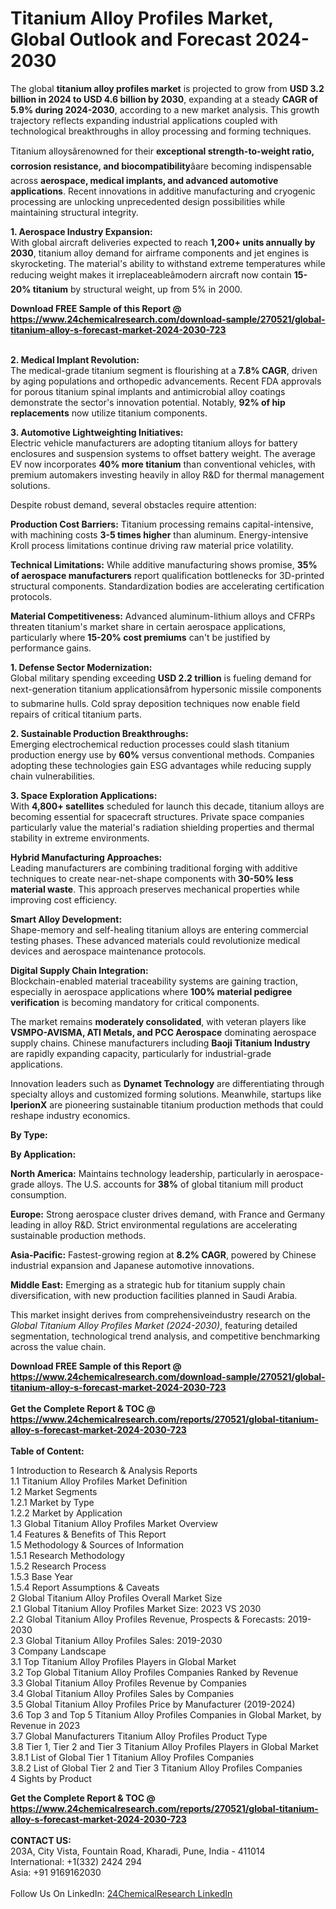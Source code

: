 <h1>Titanium Alloy Profiles Market, Global Outlook and Forecast 2024-2030</h1><p>The global <strong>titanium alloy profiles market</strong> is projected to grow from <strong>USD 3.2 billion in 2024 to USD 4.6 billion by 2030</strong>, expanding at a steady <strong>CAGR of 5.9% during 2024-2030</strong>, according to a new market analysis. This growth trajectory reflects expanding industrial applications coupled with technological breakthroughs in alloy processing and forming techniques.</p><p>Titanium alloysârenowned for their <strong>exceptional strength-to-weight ratio, corrosion resistance, and biocompatibility</strong>âare becoming indispensable across <strong>aerospace, medical implants, and advanced automotive applications</strong>. Recent innovations in additive manufacturing and cryogenic processing are unlocking unprecedented design possibilities while maintaining structural integrity.</p><p><strong>1. Aerospace Industry Expansion:</strong><br>
With global aircraft deliveries expected to reach <strong>1,200+ units annually by 2030</strong>, titanium alloy demand for airframe components and jet engines is skyrocketing. The material's ability to withstand extreme temperatures while reducing weight makes it irreplaceableâmodern aircraft now contain <strong>15-20% titanium</strong> by structural weight, up from 5% in 2000.</p><div><b>Download FREE Sample of this Report @ 
            <a href="https://www.24chemicalresearch.com/download-sample/270521/global-titanium-alloy-s-forecast-market-2024-2030-723">
            https://www.24chemicalresearch.com/download-sample/270521/global-titanium-alloy-s-forecast-market-2024-2030-723</a></b></div><br><p><strong>2. Medical Implant Revolution:</strong><br>
The medical-grade titanium segment is flourishing at a <strong>7.8% CAGR</strong>, driven by aging populations and orthopedic advancements. Recent FDA approvals for porous titanium spinal implants and antimicrobial alloy coatings demonstrate the sector's innovation potential. Notably, <strong>92% of hip replacements</strong> now utilize titanium components.</p><p><strong>3. Automotive Lightweighting Initiatives:</strong><br>
Electric vehicle manufacturers are adopting titanium alloys for battery enclosures and suspension systems to offset battery weight. The average EV now incorporates <strong>40% more titanium</strong> than conventional vehicles, with premium automakers investing heavily in alloy R&amp;D for thermal management solutions.</p><p>Despite robust demand, several obstacles require attention:</p><p><strong>Production Cost Barriers:</strong> Titanium processing remains capital-intensive, with machining costs <strong>3-5 times higher</strong> than aluminum. Energy-intensive Kroll process limitations continue driving raw material price volatility.</p><p><strong>Technical Limitations:</strong> While additive manufacturing shows promise, <strong>35% of aerospace manufacturers</strong> report qualification bottlenecks for 3D-printed structural components. Standardization bodies are accelerating certification protocols.</p><p><strong>Material Competitiveness:</strong> Advanced aluminum-lithium alloys and CFRPs threaten titanium's market share in certain aerospace applications, particularly where <strong>15-20% cost premiums</strong> can't be justified by performance gains.</p><p><strong>1. Defense Sector Modernization:</strong><br>
Global military spending exceeding <strong>USD 2.2 trillion</strong> is fueling demand for next-generation titanium applicationsâfrom hypersonic missile components to submarine hulls. Cold spray deposition techniques now enable field repairs of critical titanium parts.</p><p><strong>2. Sustainable Production Breakthroughs:</strong><br>
Emerging electrochemical reduction processes could slash titanium production energy use by <strong>60%</strong> versus conventional methods. Companies adopting these technologies gain ESG advantages while reducing supply chain vulnerabilities.</p><p><strong>3. Space Exploration Applications:</strong><br>
With <strong>4,800+ satellites</strong> scheduled for launch this decade, titanium alloys are becoming essential for spacecraft structures. Private space companies particularly value the material's radiation shielding properties and thermal stability in extreme environments.</p><p><strong>Hybrid Manufacturing Approaches:</strong><br>
	Leading manufacturers are combining traditional forging with additive techniques to create near-net-shape components with <strong>30-50% less material waste</strong>. This approach preserves mechanical properties while improving cost efficiency.</p><p><strong>Smart Alloy Development:</strong><br>
	Shape-memory and self-healing titanium alloys are entering commercial testing phases. These advanced materials could revolutionize medical devices and aerospace maintenance protocols.</p><p><strong>Digital Supply Chain Integration:</strong><br>
	Blockchain-enabled material traceability systems are gaining traction, especially in aerospace applications where <strong>100% material pedigree verification</strong> is becoming mandatory for critical components.</p><p>The market remains <strong>moderately consolidated</strong>, with veteran players like <strong>VSMPO-AVISMA, ATI Metals, and PCC Aerospace</strong> dominating aerospace supply chains. Chinese manufacturers including <strong>Baoji Titanium Industry</strong> are rapidly expanding capacity, particularly for industrial-grade applications.</p><p>Innovation leaders such as <strong>Dynamet Technology</strong> are differentiating through specialty alloys and customized forming solutions. Meanwhile, startups like <strong>IperionX</strong> are pioneering sustainable titanium production methods that could reshape industry economics.</p><p><strong>By Type:</strong></p><p><strong>By Application:</strong></p><p><strong>North America:</strong> Maintains technology leadership, particularly in aerospace-grade alloys. The U.S. accounts for <strong>38%</strong> of global titanium mill product consumption.</p><p><strong>Europe:</strong> Strong aerospace cluster drives demand, with France and Germany leading in alloy R&amp;D. Strict environmental regulations are accelerating sustainable production methods.</p><p><strong>Asia-Pacific:</strong> Fastest-growing region at <strong>8.2% CAGR</strong>, powered by Chinese industrial expansion and Japanese automotive innovations.</p><p><strong>Middle East:</strong> Emerging as a strategic hub for titanium supply chain diversification, with new production facilities planned in Saudi Arabia.</p><p>This market insight derives from comprehensiveindustry research on the <em>Global Titanium Alloy Profiles Market (2024-2030)</em>, featuring detailed segmentation, technological trend analysis, and competitive benchmarking across the value chain.</p><div><b>Download FREE Sample of this Report @ 
            <a href="https://www.24chemicalresearch.com/download-sample/270521/global-titanium-alloy-s-forecast-market-2024-2030-723">
            https://www.24chemicalresearch.com/download-sample/270521/global-titanium-alloy-s-forecast-market-2024-2030-723</a></b></div><br><div><b>Get the Complete Report & TOC @ 
            <a href="https://www.24chemicalresearch.com/reports/270521/global-titanium-alloy-s-forecast-market-2024-2030-723">
            https://www.24chemicalresearch.com/reports/270521/global-titanium-alloy-s-forecast-market-2024-2030-723</a></b></div><br>
            <b>Table of Content:</b><p>1 Introduction to Research & Analysis Reports<br />
    1.1 Titanium Alloy Profiles Market Definition<br />
    1.2 Market Segments<br />
        1.2.1 Market by Type<br />
        1.2.2 Market by Application<br />
    1.3 Global Titanium Alloy Profiles Market Overview<br />
    1.4 Features & Benefits of This Report<br />
    1.5 Methodology & Sources of Information<br />
        1.5.1 Research Methodology<br />
        1.5.2 Research Process<br />
        1.5.3 Base Year<br />
        1.5.4 Report Assumptions & Caveats<br />
2 Global Titanium Alloy Profiles Overall Market Size<br />
    2.1 Global Titanium Alloy Profiles Market Size: 2023 VS 2030<br />
    2.2 Global Titanium Alloy Profiles Revenue, Prospects & Forecasts: 2019-2030<br />
    2.3 Global Titanium Alloy Profiles Sales: 2019-2030<br />
3 Company Landscape<br />
    3.1 Top Titanium Alloy Profiles Players in Global Market<br />
    3.2 Top Global Titanium Alloy Profiles Companies Ranked by Revenue<br />
    3.3 Global Titanium Alloy Profiles Revenue by Companies<br />
    3.4 Global Titanium Alloy Profiles Sales by Companies<br />
    3.5 Global Titanium Alloy Profiles Price by Manufacturer (2019-2024)<br />
    3.6 Top 3 and Top 5 Titanium Alloy Profiles Companies in Global Market, by Revenue in 2023<br />
    3.7 Global Manufacturers Titanium Alloy Profiles Product Type<br />
    3.8 Tier 1, Tier 2 and Tier 3 Titanium Alloy Profiles Players in Global Market<br />
        3.8.1 List of Global Tier 1 Titanium Alloy Profiles Companies<br />
        3.8.2 List of Global Tier 2 and Tier 3 Titanium Alloy Profiles Companies<br />
4 Sights by Product</p><div><b>Get the Complete Report & TOC @ 
            <a href="https://www.24chemicalresearch.com/reports/270521/global-titanium-alloy-s-forecast-market-2024-2030-723">
            https://www.24chemicalresearch.com/reports/270521/global-titanium-alloy-s-forecast-market-2024-2030-723</a></b></div><br><b>CONTACT US:</b><br>
            203A, City Vista, Fountain Road, Kharadi, Pune, India - 411014<br>
            International: +1(332) 2424 294<br>
            Asia: +91 9169162030 <br><br>
            Follow Us On LinkedIn: <a href="https://www.linkedin.com/company/24chemicalresearch/">24ChemicalResearch LinkedIn</a>